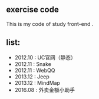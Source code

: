 ## exercise code
This is my code of study front-end .

## list:
* 2012.10 : UC官网（静态）
* 2012.11 : Snake
* 2012.11 : WebQQ
* 2013.12 : Jeep
* 2013.12 : MindMap
* 2016.08 : 外卖金额小助手


